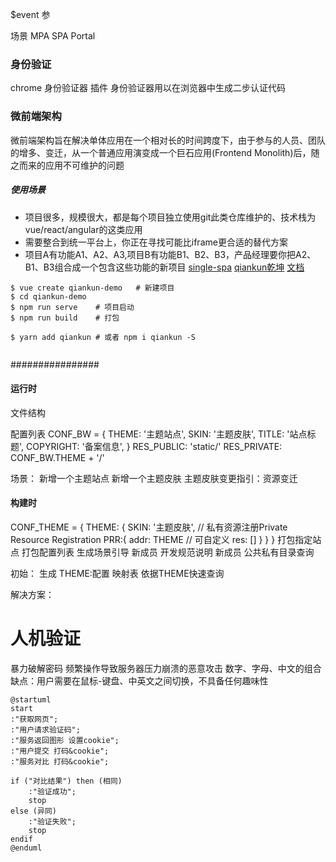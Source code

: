 $event 参

场景
MPA
SPA
Portal
### 身份验证
chrome 身份验证器 插件
身份验证器用以在浏览器中生成二步认证代码

### 微前端架构
微前端架构旨在解决单体应用在一个相对长的时间跨度下，由于参与的人员、团队的增多、变迁，从一个普通应用演变成一个巨石应用(Frontend Monolith)后，随之而来的应用不可维护的问题
##### 使用场景
- 项目很多，规模很大，都是每个项目独立使用git此类仓库维护的、技术栈为vue/react/angular的这类应用
- 需要整合到统一平台上，你正在寻找可能比iframe更合适的替代方案
- 项目A有功能A1、A2、A3,项目B有功能B1、B2、B3，产品经理要你把A2、B1、B3组合成一个包含这些功能的新项目
[single-spa](https://zh-hans.single-spa.js.org/docs/getting-started-overview)
[qiankun乾坤](https://github.com/umijs/qiankun)
[文档](https://qiankun.umijs.org/zh)
```
$ vue create qiankun-demo   # 新建项目
$ cd qiankun-demo
$ npm run serve    # 项目启动
$ npm run build    # 打包

$ yarn add qiankun # 或者 npm i qiankun -S


```


################
#### 运行时
文件结构

配置列表
CONF_BW = {
  THEME:     '主题站点',
  SKIN:      '主题皮肤',
  TITLE:     '站点标题',
  COPYRIGHT: '备案信息',
}
RES_PUBLIC: 'static/'
RES_PRIVATE: CONF_BW.THEME + '/'


场景：
新增一个主题站点
新增一个主题皮肤
主题皮肤变更指引：资源变迁 

#### 构建时
CONF_THEME = {
  THEME: {
    SKIN:      '主题皮肤',
    // 私有资源注册Private Resource Registration
    PRR:{
      addr: THEME // 可自定义
      res: []
    }
  }
}
打包指定站点
打包配置列表
生成场景引导 新成员
开发规范说明 新成员
公共私有目录查询

初始：
生成 THEME:配置 映射表  依据THEME快速查询

解决方案：












# 人机验证
暴力破解密码  频繁操作导致服务器压力崩溃的恶意攻击
数字、字母、中文的组合 缺点：用户需要在鼠标-键盘、中英文之间切换，不具备任何趣味性
```plantuml
@startuml
start
:"获取网页";
:"用户请求验证码";
:"服务返回图形 设置cookie";
:"用户提交 打码&cookie";
:"服务对比 打码&cookie";

if ("对比结果") then (相同)
    :"验证成功";
    stop
else (异同)
    :"验证失败";
    stop
endif
@enduml
```